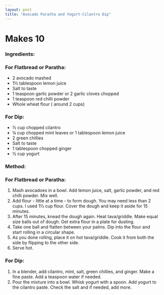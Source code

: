 ```yaml
---
layout: post
title: "Avocado Paratha and Yogurt-Cilantro Dip"
---
```




# Makes 10 

### Ingredients:
### For Flatbread or Paratha:
* 2 avocado mashed
* 1½ tablespoon lemon juice
* Salt to taste
* 1 teaspoon garlic powder or 2 garlic cloves chopped
* 1 teaspoon red chilli powder
* Whole wheat flour ( around 2 cups) 

### For Dip:
* ½ cup chopped cilantro
* ¼ cup chopped mint leaves or 1 tablespoon lemon juice
* 2 green chillies
* Salt to taste
* 1 tablespoon chopped ginger
* ½ cup yogurt

### Method:
### For Flatbread or Paratha:
1. Mash avocadoes in a bowl. Add lemon juice, salt, garlic powder, and red chilli powder. Mix well.
2. Add flour - little at a time - to form dough. You may need less than 2 cups. I used 1⅓ cup flour. Cover the dough and keep it aside for 15 minutes. 
3. After 15 minutes, knead the dough again. Heat tava/griddle. Make equal size balls out of dough. Get extra flour in a plate for dusting.
4. Take one ball and flatten between your palms. Dip into the flour and start rolling in a circular shape. 
5. As you done rolling, place it on hot tava/griddle. Cook it from both the side by flipping to the other side.
6. Serve hot. 

### For Dip:
1. In a blender, add cilantro, mint, salt, green chillies, and ginger. Make a fine paste. Add a teaspoon water if needed. 
2. Pour the mixture into a bowl. Whisk yogurt with a spoon. Add yogurt to the cilantro paste. Check the salt and if needed, add more.